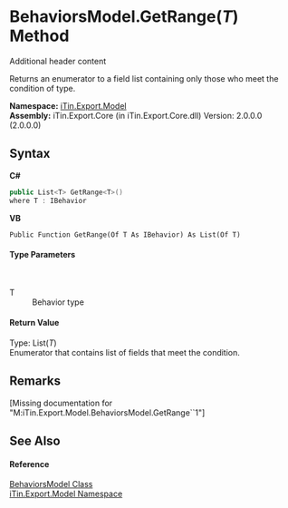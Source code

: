 # BehaviorsModel.GetRange(*T*) Method 
Additional header content 

Returns an enumerator to a field list containing only those who meet the condition of type.

**Namespace:**&nbsp;<a href="N_iTin_Export_Model">iTin.Export.Model</a><br />**Assembly:**&nbsp;iTin.Export.Core (in iTin.Export.Core.dll) Version: 2.0.0.0 (2.0.0.0)

## Syntax

**C#**<br />
``` C#
public List<T> GetRange<T>()
where T : IBehavior

```

**VB**<br />
``` VB
Public Function GetRange(Of T As IBehavior) As List(Of T)
```


#### Type Parameters
&nbsp;<dl><dt>T</dt><dd>Behavior type</dd></dl>

#### Return Value
Type: List(*T*)<br />Enumerator that contains list of fields that meet the condition.

## Remarks
\[Missing <remarks> documentation for "M:iTin.Export.Model.BehaviorsModel.GetRange``1"\]

## See Also


#### Reference
<a href="T_iTin_Export_Model_BehaviorsModel">BehaviorsModel Class</a><br /><a href="N_iTin_Export_Model">iTin.Export.Model Namespace</a><br />
